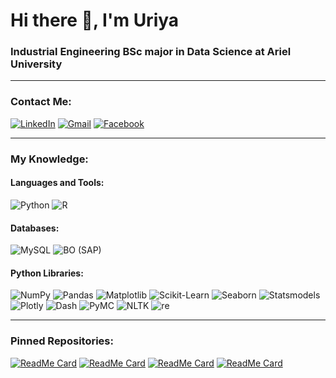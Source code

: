 # Hi there 👋, I'm Uriya

### Industrial Engineering BSc major in Data Science at Ariel University

---

### Contact Me:
[![LinkedIn](https://img.shields.io/badge/LinkedIn-0077B5?style=flat-square&logo=linkedin&logoColor=white)](https://www.linkedin.com/in/uriya-sela/) 
[![Gmail](https://img.shields.io/badge/Gmail-D14836?style=flat-square&logo=gmail&logoColor=white)](mailto:selauriya@gmail.com)
[![Facebook](https://img.shields.io/badge/Facebook-1877F2?style=flat-square&logo=facebook&logoColor=white)](https://www.facebook.com/selauriya)

---

### My Knowledge:
#### Languages and Tools:
![Python](https://img.shields.io/badge/Python-3776AB?style=for-the-badge&logo=python&logoColor=white)
![R](https://img.shields.io/badge/R-276DC3?style=for-the-badge&logo=r&logoColor=white)


#### Databases:
![MySQL](https://img.shields.io/badge/MySQL-005C84?style=for-the-badge&logo=mysql&logoColor=white)
![BO (SAP)](https://img.shields.io/badge/BO%20(SAP)-0FAAFF?style=for-the-badge&logo=sap&logoColor=white)

#### Python Libraries:
![NumPy](https://img.shields.io/badge/NumPy-013243?style=for-the-badge&logo=numpy&logoColor=white)
![Pandas](https://img.shields.io/badge/Pandas-150458?style=for-the-badge&logo=pandas&logoColor=white)
![Matplotlib](https://img.shields.io/badge/Matplotlib-013243?style=for-the-badge&logo=matplotlib&logoColor=white)
![Scikit-Learn](https://img.shields.io/badge/Scikit--Learn-F7931E?style=for-the-badge&logo=scikit-learn&logoColor=white)
![Seaborn](https://img.shields.io/badge/Seaborn-4A4A55?style=for-the-badge&logo=seaborn&logoColor=white)
![Statsmodels](https://img.shields.io/badge/Statsmodels-013243?style=for-the-badge&logo=statsmodels&logoColor=white)
![Plotly](https://img.shields.io/badge/Plotly-3F4F75?style=for-the-badge&logo=plotly&logoColor=white)
![Dash](https://img.shields.io/badge/Dash-3F4F75?style=for-the-badge&logo=dash&logoColor=white)
![PyMC](https://img.shields.io/badge/PyMC-13A538?style=for-the-badge&logo=pymc&logoColor=white)
![NLTK](https://img.shields.io/badge/NLTK-013243?style=for-the-badge&logo=nltk&logoColor=white)
![re](https://img.shields.io/badge/re-013243?style=for-the-badge&logo=re&logoColor=white)

---

### Pinned Repositories:
[![ReadMe Card](https://github-readme-stats.vercel.app/api/pin/?username=UriyaSela&repo=CKD_Prediction)](https://github.com/UriyaSela/CKD_Prediction)
[![ReadMe Card](https://github-readme-stats.vercel.app/api/pin/?username=UriyaSela&repo=house-pricing-prediction)](https://github.com/UriyaSela/house-pricing-prediction)
[![ReadMe Card](https://github-readme-stats.vercel.app/api/pin/?username=UriyaSela&repo=Final_Project_DM)](https://github.com/UriyaSela/Final_Project_DM)
[![ReadMe Card](https://github-readme-stats.vercel.app/api/pin/?username=UriyaSela&repo=Project_HoneyNeonic)](https://github.com/UriyaSela/Project_HoneyNeonic)
